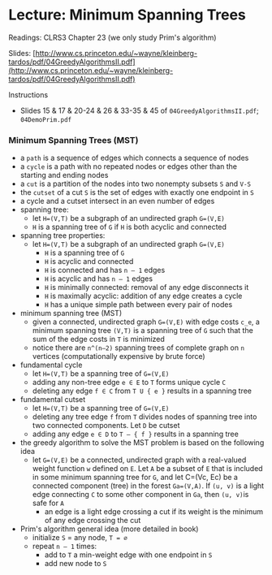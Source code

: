 # Lecture: Minimum Spanning Trees

Readings: CLRS3 Chapter 23 (we only study Prim's algorithm)

Slides: [http://www.cs.princeton.edu/~wayne/kleinberg-tardos/pdf/04GreedyAlgorithmsII.pdf](http://www.cs.princeton.edu/~wayne/kleinberg-tardos/pdf/04GreedyAlgorithmsII.pdf)

Instructions
- Slides 15 & 17 & 20-24 & 26 & 33-35 & 45 of ``04GreedyAlgorithmsII.pdf``; ``04DemoPrim.pdf``

### Minimum Spanning Trees (MST)
- a ``path`` is a sequence of edges which connects a sequence of nodes
- a ``cycle`` is a path with no repeated nodes or edges other than the starting and ending nodes
- a ``cut`` is a partition of the nodes into two nonempty subsets ``S`` and ``V-S``
- the ``cutset`` of a cut ``S`` is the set of edges with exactly one endpoint in ``S``
- a cycle and a cutset intersect in an even number of edges
- spanning tree:
  - let ``H=(V,T)`` be a subgraph of an undirected graph ``G=(V,E)``
  - ``H`` is a spanning tree of ``G`` if ``H`` is both acyclic and connected
- spanning tree properties:
  - let ``H=(V,T)`` be a subgraph of an undirected graph ``G=(V,E)``
    - ``H`` is a spanning tree of ``G``
    - ``H`` is acyclic and connected
    - ``H`` is connected and has ``n – 1`` edges
    - ``H`` is acyclic and has ``n – 1`` edges
    - ``H`` is minimally connected: removal of any edge disconnects it
    - ``H`` is maximally acyclic: addition of any edge creates a cycle
    - ``H`` has a unique simple path between every pair of nodes
- minimum spanning tree (MST)
  - given a connected, undirected graph ``G=(V,E)`` with edge costs ``c_e``, a minimum spanning tree ``(V,T)`` is a spanning tree of ``G`` such that the sum of the edge costs in ``T`` is minimized
  - notice there are ``n^(n–2)`` spanning trees of complete graph on ``n`` vertices (computationally expensive by brute force)
- fundamental cycle
  - let ``H=(V,T)`` be a spanning tree of ``G=(V,E)``
  - adding any non-tree edge ``e ∈ E`` to ``T`` forms unique cycle ``C``
  - deleting any edge ``f ∈ C`` from ``T U { e }`` results in a spanning tree
- fundamental cutset
  - let ``H=(V,T)`` be a spanning tree of ``G=(V,E)``
  - deleting any tree edge ``f`` from ``T`` divides nodes of spanning tree into two connected components. Let ``D`` be cutset
  - adding any edge ``e ∈ D`` to ``T – { f }`` results in a spanning tree
- the greedy algorithm to solve the MST problem is based on the following idea
  - let ``G=(V,E)`` be a connected, undirected graph with a real-valued weight function ``w`` defined on ``E``. Let ``A`` be a subset of ``E`` that is included in some minimum spanning tree for ``G``, and let C=(Vc, Ec) be a connected component (tree) in the forest ``Ga=(V,A)``. If ``(u, v)`` is a light edge connecting ``C`` to some other component in ``Ga``, then ``(u, v)``is safe for ``A``
    - an edge is a light edge crossing a cut if its weight is the minimum of any edge crossing the cut
- Prim's algorithm general idea (more detailed in book)
  - initialize ``S`` = any node, ``T = ∅``
  - repeat ``n – 1`` times:
    - add to ``T`` a min-weight edge with one endpoint in ``S``
    - add new node to ``S``
